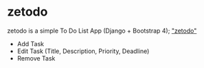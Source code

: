 # zetodo
zetodo is a simple To Do List App (Django + Bootstrap 4);
["zetodo"][def]
+ Add Task
+ Edit Task (Title, Description, Priority, Deadline)
+ Remove Task



[def]: images\home.PNG